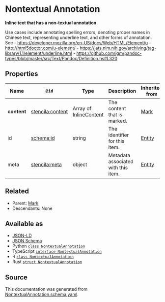 # Nontextual Annotation

**Inline text that has a non-textual annotation.**

Use cases include annotating spelling errors, denoting proper names in Chinese text, representing underline text, and other forms of annotation. See - https://developer.mozilla.org/en-US/docs/Web/HTML/Element/u - http://html5doctor.com/u-element/ - https://jats.nlm.nih.gov/archiving/tag-library/1.1/element/underline.html - https://github.com/jgm/pandoc-types/blob/master/src/Text/Pandoc/Definition.hs#L320

## Properties

| Name        | `@id`                                                       | Type                                       | Description                         | Inherited from      |
| ----------- | ----------------------------------------------------------- | ------------------------------------------ | ----------------------------------- | ------------------- |
| **content** | [stencila:content](https://schema.stenci.la/content.jsonld) | Array of [InlineContent](InlineContent.md) | The content that is marked.         | [Mark](Mark.md)     |
| id          | [schema:id](https://schema.org/id)                          | string                                     | The identifier for this item.       | [Entity](Entity.md) |
| meta        | [stencila:meta](https://schema.stenci.la/meta.jsonld)       | object                                     | Metadata associated with this item. | [Entity](Entity.md) |

## Related

- Parent: [Mark](Mark.md)
- Descendants: None

## Available as

- [JSON-LD](https://schema.stenci.la/NontextualAnnotation.jsonld)
- [JSON Schema](https://schema.stenci.la/v1/NontextualAnnotation.schema.json)
- Python [`class NontextualAnnotation`](https://stencila.github.io/schema/python/docs/types.html#schema.types.NontextualAnnotation)
- TypeScript [`interface NontextualAnnotation`](https://stencila.github.io/schema/ts/docs/interfaces/nontextualannotation.html)
- R [`class NontextualAnnotation`](https://cran.r-project.org/web/packages/stencilaschema/stencilaschema.pdf)
- Rust [`struct NontextualAnnotation`](https://docs.rs/stencila-schema/latest/stencila_schema/struct.NontextualAnnotation.html)

## Source

This documentation was generated from [NontextualAnnotation.schema.yaml](https://github.com/stencila/stencila/blob/master/schema/NontextualAnnotation.schema.yaml).
